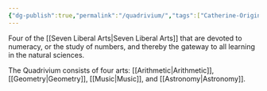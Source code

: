 ```yaml
---
{"dg-publish":true,"permalink":"/quadrivium/","tags":["Catherine-Original"],"created":"2025-06-22T16:09:15.606-04:00","updated":"2025-06-22T17:27:20.799-04:00"}
---
```


Four of the [[Seven Liberal Arts\|Seven Liberal Arts]] that are devoted to numeracy, or the study of numbers, and thereby the gateway to all learning in the natural sciences.

The Quadrivium consists of four arts: [[Arithmetic\|Arithmetic]], [[Geometry\|Geometry]], [[Music\|Music]], and [[Astronomy\|Astronomy]].